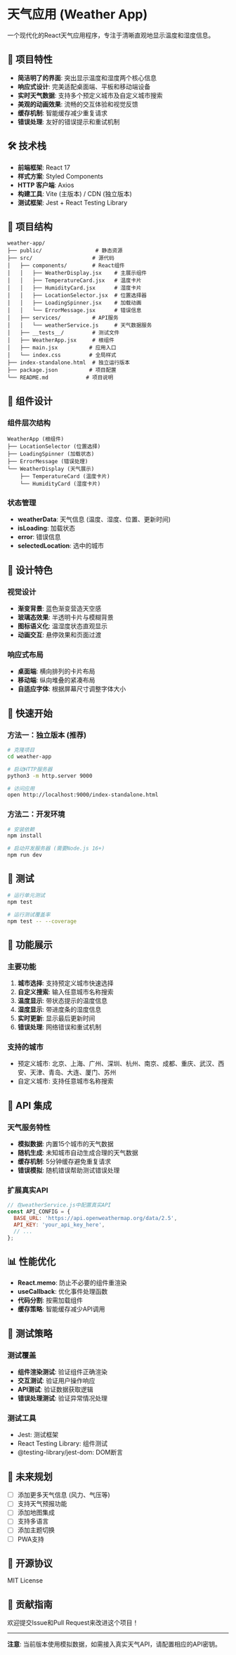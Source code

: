 # 天气应用 (Weather App)

一个现代化的React天气应用程序，专注于清晰直观地显示温度和湿度信息。

## 🚀 项目特性

- **简洁明了的界面**: 突出显示温度和湿度两个核心信息
- **响应式设计**: 完美适配桌面端、平板和移动端设备  
- **实时天气数据**: 支持多个预定义城市及自定义城市搜索
- **美观的动画效果**: 流畅的交互体验和视觉反馈
- **缓存机制**: 智能缓存减少重复请求
- **错误处理**: 友好的错误提示和重试机制

## 🛠️ 技术栈

- **前端框架**: React 17
- **样式方案**: Styled Components
- **HTTP 客户端**: Axios
- **构建工具**: Vite (主版本) / CDN (独立版本)
- **测试框架**: Jest + React Testing Library

## 📂 项目结构

```
weather-app/
├── public/                 # 静态资源
├── src/                   # 源代码
│   ├── components/        # React组件
│   │   ├── WeatherDisplay.jsx    # 主展示组件
│   │   ├── TemperatureCard.jsx   # 温度卡片
│   │   ├── HumidityCard.jsx      # 湿度卡片
│   │   ├── LocationSelector.jsx  # 位置选择器
│   │   ├── LoadingSpinner.jsx    # 加载动画
│   │   └── ErrorMessage.jsx      # 错误信息
│   ├── services/          # API服务
│   │   └── weatherService.js     # 天气数据服务
│   ├── __tests__/         # 测试文件
│   ├── WeatherApp.jsx     # 根组件
│   ├── main.jsx          # 应用入口
│   └── index.css         # 全局样式
├── index-standalone.html  # 独立运行版本
├── package.json          # 项目配置
└── README.md            # 项目说明
```

## 🎯 组件设计

### 组件层次结构
```
WeatherApp (根组件)
├── LocationSelector (位置选择)
├── LoadingSpinner (加载状态)
├── ErrorMessage (错误处理)
└── WeatherDisplay (天气展示)
    ├── TemperatureCard (温度卡片)
    └── HumidityCard (湿度卡片)
```

### 状态管理
- **weatherData**: 天气信息 (温度、湿度、位置、更新时间)
- **isLoading**: 加载状态
- **error**: 错误信息
- **selectedLocation**: 选中的城市

## 🎨 设计特色

### 视觉设计
- **渐变背景**: 蓝色渐变营造天空感
- **玻璃态效果**: 半透明卡片与模糊背景
- **图标语义化**: 温湿度状态直观显示
- **动画交互**: 悬停效果和页面过渡

### 响应式布局
- **桌面端**: 横向排列的卡片布局
- **移动端**: 纵向堆叠的紧凑布局
- **自适应字体**: 根据屏幕尺寸调整字体大小

## 🚀 快速开始

### 方法一：独立版本 (推荐)
```bash
# 克隆项目
cd weather-app

# 启动HTTP服务器
python3 -m http.server 9000

# 访问应用
open http://localhost:9000/index-standalone.html
```

### 方法二：开发环境
```bash
# 安装依赖
npm install

# 启动开发服务器 (需要Node.js 16+)
npm run dev
```

## 🧪 测试

```bash
# 运行单元测试
npm test

# 运行测试覆盖率
npm test -- --coverage
```

## 📱 功能展示

### 主要功能
1. **城市选择**: 支持预定义城市快速选择
2. **自定义搜索**: 输入任意城市名称搜索
3. **温度显示**: 带状态提示的温度信息
4. **湿度显示**: 带进度条的湿度信息
5. **实时更新**: 显示最后更新时间
6. **错误处理**: 网络错误和重试机制

### 支持的城市
- 预定义城市: 北京、上海、广州、深圳、杭州、南京、成都、重庆、武汉、西安、天津、青岛、大连、厦门、苏州
- 自定义城市: 支持任意城市名称搜索

## 🔧 API 集成

### 天气服务特性
- **模拟数据**: 内置15个城市的天气数据
- **随机生成**: 未知城市自动生成合理的天气数据
- **缓存机制**: 5分钟缓存避免重复请求
- **错误模拟**: 随机错误帮助测试错误处理

### 扩展真实API
```javascript
// 在weatherService.js中配置真实API
const API_CONFIG = {
  BASE_URL: 'https://api.openweathermap.org/data/2.5',
  API_KEY: 'your_api_key_here',
  // ...
};
```

## 📊 性能优化

- **React.memo**: 防止不必要的组件重渲染
- **useCallback**: 优化事件处理函数
- **代码分割**: 按需加载组件
- **缓存策略**: 智能缓存减少API调用

## 🎯 测试策略

### 测试覆盖
- **组件渲染测试**: 验证组件正确渲染
- **交互测试**: 验证用户操作响应
- **API测试**: 验证数据获取逻辑
- **错误处理测试**: 验证异常情况处理

### 测试工具
- Jest: 测试框架
- React Testing Library: 组件测试
- @testing-library/jest-dom: DOM断言

## 🔮 未来规划

- [ ] 添加更多天气信息 (风力、气压等)
- [ ] 支持天气预报功能
- [ ] 添加地图集成
- [ ] 支持多语言
- [ ] 添加主题切换
- [ ] PWA支持

## 📄 开源协议

MIT License

## 👥 贡献指南

欢迎提交Issue和Pull Request来改进这个项目！

---

**注意**: 当前版本使用模拟数据，如需接入真实天气API，请配置相应的API密钥。